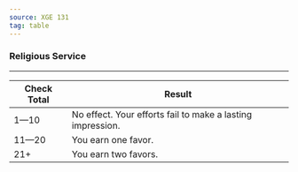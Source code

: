 ```yaml
---
source: XGE 131
tag: table
---
```


### Religious Service
---
|Check Total|Result|
|----|------------|
|1—10|No effect. Your efforts fail to make a lasting impression.|
|11—20|You earn one favor.|
|21+|You earn two favors.|
